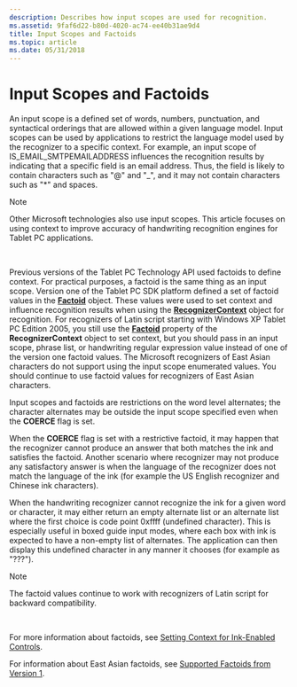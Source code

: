 ```yaml
---
description: Describes how input scopes are used for recognition.
ms.assetid: 9faf6d22-b80d-4020-ac74-ee40b31ae9d4
title: Input Scopes and Factoids
ms.topic: article
ms.date: 05/31/2018
---
```


# Input Scopes and Factoids

An input scope is a defined set of words, numbers, punctuation, and syntactical orderings that are allowed within a given language model. Input scopes can be used by applications to restrict the language model used by the recognizer to a specific context. For example, an input scope of IS\_EMAIL\_SMTPEMAILADDRESS influences the recognition results by indicating that a specific field is an email address. Thus, the field is likely to contain characters such as "@" and "\_", and it may not contain characters such as "\*" and spaces.

> [!Note]  
> Other Microsoft technologies also use input scopes. This article focuses on using context to improve accuracy of handwriting recognition engines for Tablet PC applications.

 

Previous versions of the Tablet PC Technology API used factoids to define context. For practical purposes, a factoid is the same thing as an input scope. Version one of the Tablet PC SDK platform defined a set of factoid values in the [**Factoid**](factoid-constants.md) object. These values were used to set context and influence recognition results when using the [**RecognizerContext**](inkrecognizercontext-class.md) object for recognition. For recognizers of Latin script starting with Windows XP Tablet PC Edition 2005, you still use the [**Factoid**](/windows/desktop/api/msinkaut/nf-msinkaut-iinkrecognizercontext-get_factoid) property of the **RecognizerContext** object to set context, but you should pass in an input scope, phrase list, or handwriting regular expression value instead of one of the version one factoid values. The Microsoft recognizers of East Asian characters do not support using the input scope enumerated values. You should continue to use factoid values for recognizers of East Asian characters.

Input scopes and factoids are restrictions on the word level alternates; the character alternates may be outside the input scope specified even when the **COERCE** flag is set.

When the **COERCE** flag is set with a restrictive factoid, it may happen that the recognizer cannot produce an answer that both matches the ink and satisfies the factoid. Another scenario where recognizer may not produce any satisfactory answer is when the language of the recognizer does not match the language of the ink (for example the US English recognizer and Chinese ink characters).

When the handwriting recognizer cannot recognize the ink for a given word or character, it may either return an empty alternate list or an alternate list where the first choice is code point 0xffff (undefined character). This is especially useful in boxed guide input modes, where each box with ink is expected to have a non-empty list of alternates. The application can then display this undefined character in any manner it chooses (for example as "???").

> [!Note]  
> The factoid values continue to work with recognizers of Latin script for backward compatibility.

 

For more information about factoids, see [Setting Context for Ink-Enabled Controls](setting-context-for-ink-enabled-controls.md).

For information about East Asian factoids, see [Supported Factoids from Version 1](supported-factoids-from-version-1.md).

 

 



